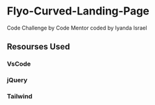 # Flyo-Curved-Landing-Page

Code Challenge by Code Mentor coded by Iyanda Israel

## Resourses Used
### VsCode
### jQuery
### Tailwind
